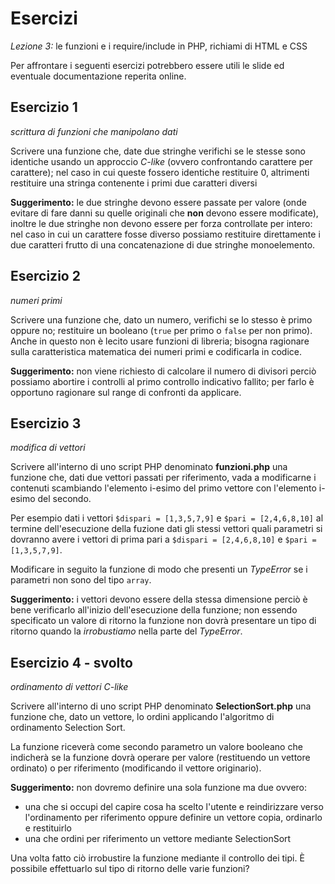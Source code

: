 Esercizi
===
_Lezione 3:_ le funzioni e i require/include in PHP, richiami di HTML e CSS

Per affrontare i seguenti esercizi potrebbero essere utili le slide ed eventuale documentazione reperita online.

## Esercizio 1
_scrittura di funzioni che manipolano dati_

Scrivere una funzione che, date due stringhe verifichi se le stesse sono identiche usando un approccio _C-like_ (ovvero confrontando carattere per carattere); nel caso in cui queste fossero identiche restituire 0, altrimenti restituire una stringa contenente i primi due caratteri diversi

**Suggerimento:** le due stringhe devono essere passate per valore (onde evitare di fare danni su quelle originali che **non** devono essere modificate), inoltre le due stringhe non devono essere per forza controllate per intero: nel caso in cui un carattere fosse diverso possiamo restituire direttamente i due caratteri frutto di una concatenazione di due stringhe monoelemento.

## Esercizio 2
_numeri primi_

Scrivere una funzione che, dato un numero, verifichi se lo stesso è primo oppure no; restituire un booleano (`true` per primo o `false` per non primo). Anche in questo non è lecito usare funzioni di libreria; bisogna ragionare sulla caratteristica matematica dei numeri primi e codificarla in codice.

**Suggerimento:** non viene richiesto di calcolare il numero di divisori perciò possiamo abortire i controlli al primo controllo indicativo fallito; per farlo è opportuno ragionare sul range di confronti da applicare.

## Esercizio 3
_modifica di vettori_

Scrivere all'interno di uno script PHP denominato **funzioni.php** una funzione che, dati due vettori passati per riferimento, vada a modificarne i contenuti scambiando l'elemento i-esimo del primo vettore con l'elemento i-esimo del secondo.

Per esempio dati i vettori `$dispari = [1,3,5,7,9]` e `$pari = [2,4,6,8,10]` al termine dell'esecuzione della fuzione dati gli stessi vettori quali parametri si dovranno avere i vettori di prima pari a `$dispari = [2,4,6,8,10]` e `$pari = [1,3,5,7,9]`.

Modificare in seguito la funzione di modo che presenti un _TypeError_ se i parametri non sono del tipo `array`.

**Suggerimento:** i vettori devono essere della stessa dimensione perciò è bene verificarlo all'inizio dell'esecuzione della funzione; non essendo specificato un valore di ritorno la funzione non dovrà presentare un tipo di ritorno quando la _irrobustiamo_ nella parte del _TypeError_.

## Esercizio 4 - svolto
_ordinamento di vettori C-like_

Scrivere all'interno di uno script PHP denominato **SelectionSort.php** una funzione che, dato un vettore, lo ordini applicando l'algoritmo di ordinamento Selection Sort.

La funzione riceverà come secondo parametro un valore booleano che indicherà se la funzione dovrà operare per valore (restituendo un vettore ordinato) o per riferimento (modificando il vettore originario).

**Suggerimento:** non dovremo definire una sola funzione ma due ovvero:

- una che si occupi del capire cosa ha scelto l'utente e reindirizzare verso l'ordinamento per riferimento oppure definire un vettore copia, ordinarlo e restituirlo
- una che ordini per riferimento un vettore mediante SelectionSort

Una volta fatto ciò irrobustire la funzione mediante il controllo dei tipi. È possibile effettuarlo sul tipo di ritorno delle varie funzioni?